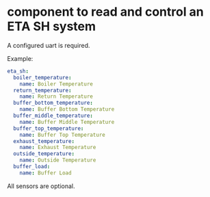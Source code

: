 # component to read and control an ETA SH system

A configured uart is required.

Example:
```yaml
eta_sh:
  boiler_temperature:
    name: Boiler Temperature
  return_temperature:
    name: Return Temperature
  buffer_bottom_temperature:
    name: Buffer Bottom Temperature
  buffer_middle_temperature:
    name: Buffer Middle Temperature
  buffer_top_temperature:
    name: Buffer Top Temperature
  exhaust_temperature:
    name: Exhaust Temperature
  outside_temperature:
    name: Outside Temperature
  buffer_load:
    name: Buffer Load
```

All sensors are optional.

